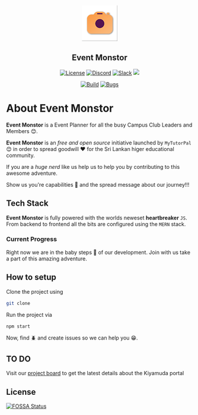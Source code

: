 <p align="center">
<img src="https://github.com/95Revolution/Kiyamuda-pwa/blob/master/public/src/images/icons/app-icon-96x96.png" alt="event-monstor">
</p>
<h2 align="center">Event Monstor</h2>

<p align="center">
<a href="https://github.com/MyTutorPal/Event-Monster/blob/master/LICENSE"><img src="https://img.shields.io/github/license/MyTutorPal/Event-Monster.svg" alt="License"></a>
<a href="https://discord.gg/p9gHBZj"><img src="https://img.shields.io/badge/chat-on%20discord-7289da.svg" alt="Discord"></a>
<a href="https://join.slack.com/t/95revolution/shared_invite/enQtNDI0NDAxODg3NzgzLTdkMTZmMDM3N2E3MThlZTQwY2EzMjAzMWZjOTYwZGY2MjcyMzE4YmFiMzkzOTk1Yjg4MjI4ZWM1ZTc0NDI1ZWY"><img src="https://img.shields.io/badge/chat-on%20slack-7289da.svg" alt="Slack"></a>
<a href="https://app.fossa.io/projects/git%2Bgithub.com%2FMyTutorPal%2FEvent-Monster?ref=badge_shield" alt="FOSSA Status"><img src="https://app.fossa.io/api/projects/git%2Bgithub.com%2FMyTutorPal%2FEvent-Monster.svg?type=shield"/></a>
</p>

<p align="center">
<a href="https://travis-ci.com/MyTutorPal/Event-Monster"><img src="https://travis-ci.com/MyTutorPal/Event-Monster.svg?branch=master" alt="Build"></a>
<a href="https://github.com/MyTutorPal/Event-Monster/issues"><img src="https://img.shields.io/github/issues/MyTutorPal/Event-Monster.svg" alt="Bugs"></a>
</p>

# About Event Monstor

**Event Monstor** is a Event Planner for all the busy Campus Club Leaders and Members :blush:.

**Event Monstor** is an *free and open source* initiative launched by `MyTutorPal` :blush: in order to spread goodwill :heart: for the Sri Lankan higer educational community.

If you are a _huge nerd_ like us help us to help you by contributing to this awesome adventure.

Show us you're capabilities :muscle: and the spread message about our journey!!!

## Tech Stack

**Event Monstor** is fully powered with the worlds neweset **heartbreaker** `JS`. From backend to frontend all the bits are configured using the `MERN` stack.

### Current Progress

Right now we are in the baby steps :baby: of our development. Join with us take a part of this amazing adventure.

## How to setup

Clone the project using

```sh
git clone
```

Run the project via

```sh
npm start
```
Now, find :beetle: and create issues so we can help you :grin:.

## TO DO

Visit our [project board](https://github.com/MyTutorPal/Event-Monster/projects/1) to get the latest details about the Kiyamuda portal

## License
[![FOSSA Status](https://app.fossa.io/api/projects/git%2Bgithub.com%2FMyTutorPal%2FEvent-Monster.svg?type=large)](https://app.fossa.io/projects/git%2Bgithub.com%2FMyTutorPal%2FEvent-Monster?ref=badge_large)